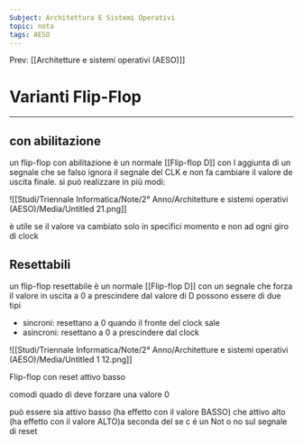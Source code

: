 ```yaml
---
Subject: Architettura E Sistemi Operativi
topic: nota
tags: AESO
---
```


Prev: [[Architetture e sistemi operativi (AESO)]]

# Varianti Flip-Flop
---


## con abilitazione

un flip-flop con abilitazione è un normale [[Flip-flop D]] con l aggiunta di un segnale che se falso ignora il segnale del CLK e non fa cambiare il valore de uscita finale. si può realizzare in più modi:

![[Studi/Triennale Informatica/Note/2° Anno/Architetture e sistemi operativi (AESO)/Media/Untitled 21.png]]

è utile se il valore va cambiato solo in specifici momento e non ad ogni giro di clock

## Resettabili

un flip-flop resettabile è un normale [[Flip-flop D]] con un segnale che forza il valore in uscita a 0 a prescindere dal valore di D possono essere di due tipi

- sincroni: resettano a 0 quando il fronte del clock sale
- asincroni: resettano a 0 a prescindere dal clock

![[Studi/Triennale Informatica/Note/2° Anno/Architetture e sistemi operativi (AESO)/Media/Untitled 1 12.png]]

Flip-flop con reset attivo basso

comodi quado di deve forzare una valore 0

può essere sia attivo basso (ha effetto con il valore BASSO) che attivo alto (ha effetto con il valore ALTO)a seconda del se c é un Not o no sul segnale di reset
